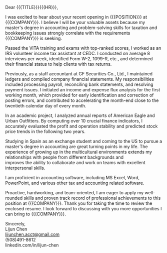 Dear {{{TITLE}}}{{{HR}}},

I was excited to hear about your recent opening in {{{POSITION}}} at {{{COMPANY}}}. I believe I will be your valuable assets because my master's degree in accounting and problem-solving skills for taxation and bookkeeping issues strongly correlate with the requirements {{{COMPANY}}} is seeking. 

Passed the VITA training and exams with top-ranked scores, I worked as an IRS volunteer income tax assistant at CEDC. I conducted on average 8 interviews per week, identified Form W-2, 1099-R, etc., and determined their financial status to help clients with tax returns. 

Previously, as a staff accountant at GF Securities Co., Ltd., I maintained ledgers and compiled company financial statements. My responsibilities included processing payroll, reconciling bank statements, and resolving payment issues. I initiated an income and expense flux analysis for the first working month, which provided for early identification and correction of posting errors, and contributed to accelerating the month-end close to the twentieth calendar day of every month. 

In an academic project, I analyzed annual reports of American Eagle and Urban Outfitters. By computing over 10 crucial finance indicators, I accurately evaluated the profit and operation stability and predicted stock price trends in the following two years.

Studying in Spain as an exchange student and coming to the US to pursue a master's degree in accounting are great turning points in my life. The experience of growing up in the multicultural environments extends my relationships with people from different backgrounds and  
improves the ability to collaborate and work on teams with excellent interpersonal skills.

I am proficient in accounting software, including MS Excel, Word, PowerPoint, and various other tax and accounting related software.

Proactive, hardworking, and team-oriented, I am eager to apply my well-rounded skills and proven track record of professional achievements to this position at {{{COMPANY}}}. Thank you for taking the time to review the enclosed resume. I look forward to discussing with you more opportunities I can bring to {{{COMPANY}}}.

Sincerely,  
Lijun Chen  
lijunchen.acct@gmail.com  
(508)491-8612  
linkedin.com/in/lijun-chen
